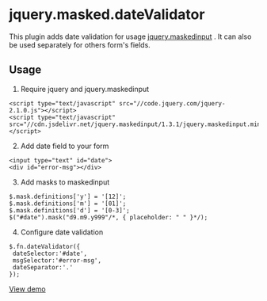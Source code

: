 jquery.masked.dateValidator
===========================

This plugin adds date validation for usage [jquery.maskedinput](https://github.com/digitalBush/jquery.maskedinput) .
It can also be used separately for others form's fields.

Usage
-----
1. Require jquery and jquery.maskedinput
```
<script type="text/javascript" src="//code.jquery.com/jquery-2.1.0.js"></script>
<script type="text/javascript" src="//cdn.jsdelivr.net/jquery.maskedinput/1.3.1/jquery.maskedinput.min.js"></script>
```

2. Add date field to your form
```
<input type="text" id="date">
<div id="error-msg"></div>
```

3. Add masks to maskedinput
```
$.mask.definitions['y'] = '[12]';
$.mask.definitions['m'] = '[01]';
$.mask.definitions['d'] = '[0-3]';
$("#date").mask("d9.m9.y999"/*, { placeholder: " " }*/);
```

4. Configure date validation
```
$.fn.dateValidator({
 dateSelector:'#date',
 msgSelector:'#error-msg',
 dateSeparator:'.'
});
```

[View demo](http://jsfiddle.net/jisoft/755K8/2/)
